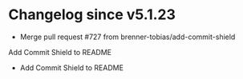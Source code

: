 # Changelog since v5.1.23
- Merge pull request #727 from brenner-tobias/add-commit-shield

Add Commit Shield to README 
- Add Commit Shield to README 
